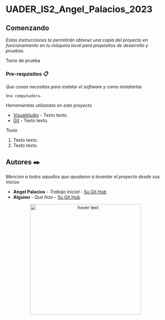 # UADER_IS2_Angel_Palacios_2023

## Comenzando

_Estas instrucciones te permitirán obtener una copia del proyecto en funcionamiento en tu máquina local para propósitos de desarrollo y pruebas._

Texto de prueba


### Pre-requisitos 📋

_Que cosas necesitas para instalar el software y como instalarlas_

```
Una computadora.
```

_Herramientas utilizadas en este proyecto_

* [Visualstudio](https://code.visualstudio.com/) - Texto texto.
* [Git](https://git-scm.com/) - Texto texto.

_Texto_

1. Texto texto.
2. Texto texto.

## Autores ✒️

_Mencion a todos aquellos que ayudaron a levantar el proyecto desde sus inicios_

* **Angel Palacios** - *Trabajo Inicial* - [Su Git Hub](https://github.com/angelp00)
* **Alguien** - *Qué hizo* - [Su Git Hub](#link)

<!-- 
![alt text](https://imgs.search.brave.com/Sflv8Y0SFlN-bDx3JvqFGUwdHBd3juZgC48k5U1dbRE/rs:fit:1200:720:1/g:ce/aHR0cHM6Ly9pLnl0/aW1nLmNvbS92aS9k/SlRBM29tT1Zwby9t/YXhyZXNkZWZhdWx0/LmpwZw)
. -->

<p align="center">
  <img src="https://imgs.search.brave.com/Sflv8Y0SFlN-bDx3JvqFGUwdHBd3juZgC48k5U1dbRE/rs:fit:1200:720:1/g:ce/aHR0cHM6Ly9pLnl0/aW1nLmNvbS92aS9k/SlRBM29tT1Zwby9t/YXhyZXNkZWZhdWx0/LmpwZw" width="350" title="hover text">
  
  <!-- 
  <img src="https://imgs.search.brave.com/Sflv8Y0SFlN-bDx3JvqFGUwdHBd3juZgC48k5U1dbRE/rs:fit:1200:720:1/g:ce/aHR0cHM6Ly9pLnl0/aW1nLmNvbS92aS9k/SlRBM29tT1Zwby9t/YXhyZXNkZWZhdWx0/LmpwZw" width="350" alt="accessibility text">
  . -->
</p>
